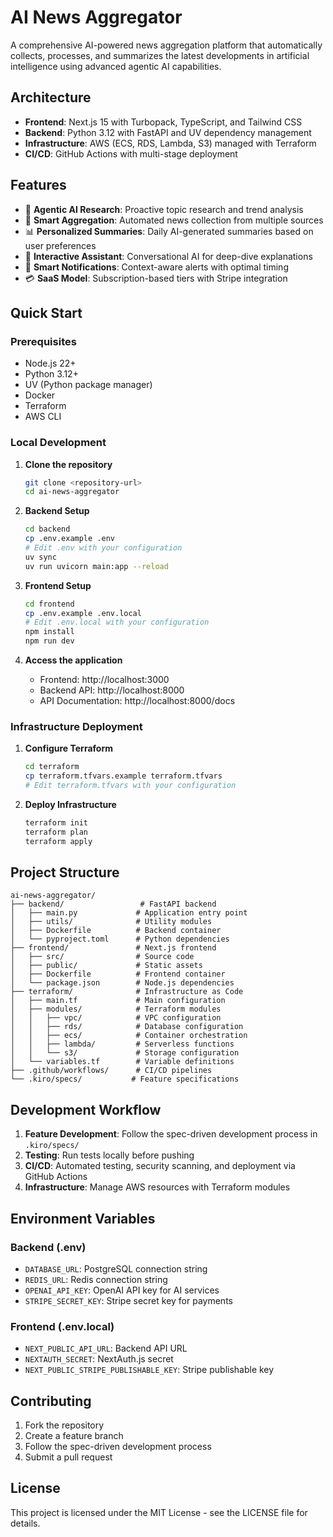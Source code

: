 # AI News Aggregator

A comprehensive AI-powered news aggregation platform that automatically collects, processes, and summarizes the latest developments in artificial intelligence using advanced agentic AI capabilities.

## Architecture

- **Frontend**: Next.js 15 with Turbopack, TypeScript, and Tailwind CSS
- **Backend**: Python 3.12 with FastAPI and UV dependency management
- **Infrastructure**: AWS (ECS, RDS, Lambda, S3) managed with Terraform
- **CI/CD**: GitHub Actions with multi-stage deployment

## Features

- 🤖 **Agentic AI Research**: Proactive topic research and trend analysis
- 📰 **Smart Aggregation**: Automated news collection from multiple sources
- 📊 **Personalized Summaries**: Daily AI-generated summaries based on user preferences
- 💬 **Interactive Assistant**: Conversational AI for deep-dive explanations
- 🔔 **Smart Notifications**: Context-aware alerts with optimal timing
- 💳 **SaaS Model**: Subscription-based tiers with Stripe integration

## Quick Start

### Prerequisites

- Node.js 22+
- Python 3.12+
- UV (Python package manager)
- Docker
- Terraform
- AWS CLI

### Local Development

1. **Clone the repository**
   ```bash
   git clone <repository-url>
   cd ai-news-aggregator
   ```

2. **Backend Setup**
   ```bash
   cd backend
   cp .env.example .env
   # Edit .env with your configuration
   uv sync
   uv run uvicorn main:app --reload
   ```

3. **Frontend Setup**
   ```bash
   cd frontend
   cp .env.example .env.local
   # Edit .env.local with your configuration
   npm install
   npm run dev
   ```

4. **Access the application**
   - Frontend: http://localhost:3000
   - Backend API: http://localhost:8000
   - API Documentation: http://localhost:8000/docs

### Infrastructure Deployment

1. **Configure Terraform**
   ```bash
   cd terraform
   cp terraform.tfvars.example terraform.tfvars
   # Edit terraform.tfvars with your configuration
   ```

2. **Deploy Infrastructure**
   ```bash
   terraform init
   terraform plan
   terraform apply
   ```

## Project Structure

```
ai-news-aggregator/
├── backend/                 # FastAPI backend
│   ├── main.py             # Application entry point
│   ├── utils/              # Utility modules
│   ├── Dockerfile          # Backend container
│   └── pyproject.toml      # Python dependencies
├── frontend/               # Next.js frontend
│   ├── src/                # Source code
│   ├── public/             # Static assets
│   ├── Dockerfile          # Frontend container
│   └── package.json        # Node.js dependencies
├── terraform/              # Infrastructure as Code
│   ├── main.tf             # Main configuration
│   ├── modules/            # Terraform modules
│   │   ├── vpc/            # VPC configuration
│   │   ├── rds/            # Database configuration
│   │   ├── ecs/            # Container orchestration
│   │   ├── lambda/         # Serverless functions
│   │   └── s3/             # Storage configuration
│   └── variables.tf        # Variable definitions
├── .github/workflows/      # CI/CD pipelines
└── .kiro/specs/           # Feature specifications
```

## Development Workflow

1. **Feature Development**: Follow the spec-driven development process in `.kiro/specs/`
2. **Testing**: Run tests locally before pushing
3. **CI/CD**: Automated testing, security scanning, and deployment via GitHub Actions
4. **Infrastructure**: Manage AWS resources with Terraform modules

## Environment Variables

### Backend (.env)
- `DATABASE_URL`: PostgreSQL connection string
- `REDIS_URL`: Redis connection string
- `OPENAI_API_KEY`: OpenAI API key for AI services
- `STRIPE_SECRET_KEY`: Stripe secret key for payments

### Frontend (.env.local)
- `NEXT_PUBLIC_API_URL`: Backend API URL
- `NEXTAUTH_SECRET`: NextAuth.js secret
- `NEXT_PUBLIC_STRIPE_PUBLISHABLE_KEY`: Stripe publishable key

## Contributing

1. Fork the repository
2. Create a feature branch
3. Follow the spec-driven development process
4. Submit a pull request

## License

This project is licensed under the MIT License - see the LICENSE file for details.